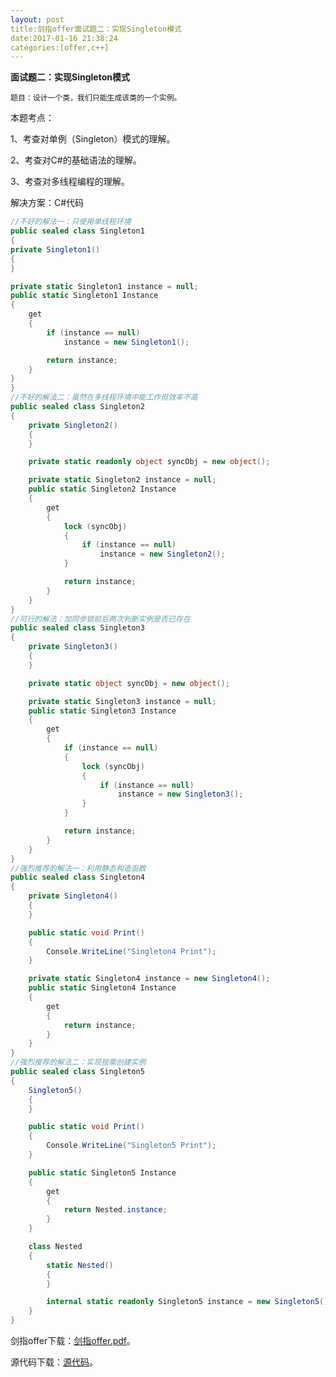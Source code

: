 ```yaml
---
layout:	post
title:剑指offer面试题二：实现Singleton模式
date:2017-01-16 21:38:24
categories:[offer,c++]
---
```


**面试题二：实现Singleton模式**

`题目：设计一个类，我们只能生成该类的一个实例。`

本题考点：

1、考查对单例（Singleton）模式的理解。

2、考查对C#的基础语法的理解。

3、考查对多线程编程的理解。

解决方案：C#代码

```c#
//不好的解法一：只使用单线程环境
public sealed class Singleton1
{
private Singleton1()
{
}

private static Singleton1 instance = null;
public static Singleton1 Instance
{
    get
    {
        if (instance == null)
            instance = new Singleton1();

        return instance;
    }
}
}
//不好的解法二：虽然在多线程环境中能工作但效率不高
public sealed class Singleton2
{
    private Singleton2()
    {
    }

    private static readonly object syncObj = new object();

    private static Singleton2 instance = null;
    public static Singleton2 Instance
    {
        get
        {
            lock (syncObj)
            {
                if (instance == null)
                    instance = new Singleton2();
            }

            return instance;
        }
    }
}
//可行的解法：加同步锁前后两次判断实例是否已存在
public sealed class Singleton3
{
    private Singleton3()
    {
    }

    private static object syncObj = new object();

    private static Singleton3 instance = null;
    public static Singleton3 Instance
    {
        get
        {
            if (instance == null)
            {
                lock (syncObj)
                {
                    if (instance == null)
                        instance = new Singleton3();
                }
            }

            return instance;
        }
    }
}
//强烈推荐的解法一：利用静态构造函数
public sealed class Singleton4
{
    private Singleton4()
    {
    }

    public static void Print()
    {
        Console.WriteLine("Singleton4 Print");
    }

    private static Singleton4 instance = new Singleton4();
    public static Singleton4 Instance
    {
        get
        {
            return instance;
        }
    }
}
//强烈推荐的解法二：实现按需创建实例
public sealed class Singleton5
{
    Singleton5()
    {
    }

    public static void Print()
    {
        Console.WriteLine("Singleton5 Print");
    }

    public static Singleton5 Instance
    {
        get
        {
            return Nested.instance;
        }
    }

    class Nested
    {
        static Nested()
        {
        }

        internal static readonly Singleton5 instance = new Singleton5();
    }
}

```

剑指offer下载：[剑指offer.pdf](https://raw.githubusercontent.com/cofire/cofire.github.io/master/source/剑指offer.pdf "剑指offer.pdf")。

源代码下载：[源代码](https://raw.githubusercontent.com/cofire/cofire.github.io/master/source/剑指offer源代码.zip "剑指offer源代码")。